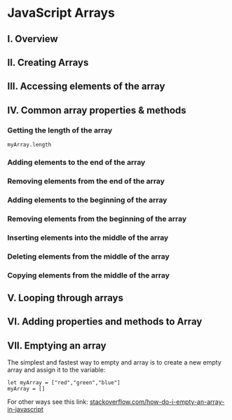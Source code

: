 # JavaScript Arrays
## I. Overview

## II. Creating Arrays

## III. Accessing elements of the array

## IV. Common array properties & methods 
### Getting the length of the array
`myArray.length`

### Adding elements to the end of the array

### Removing elements from the end of the array

### Adding elements to the beginning of the array

### Removing elements from the beginning of the array

### Inserting elements into the middle of the array

### Deleting elements from the middle of the array

### Copying elements from the middle of the array



## V. Looping through arrays


## VI. Adding properties and methods to Array

## VII. Emptying an array
The simplest and fastest way to empty and array is to create a new empty array and assign it to the variable: 
```
let myArray = ["red","green","blue"]
myArray = []
```

For other ways see this link: [stackoverflow.com/how-do-i-empty-an-array-in-javascript](https://stackoverflow.com/questions/1232040/how-do-i-empty-an-array-in-javascript)
